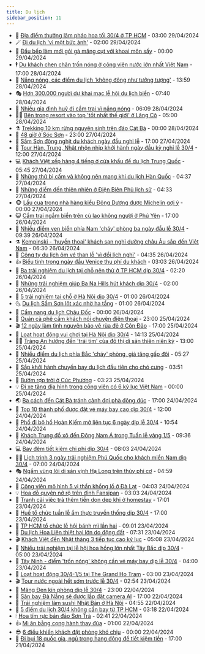 ```yaml
---
title: Du lịch
sidebar_position: 11
---
```


<!-- vnexpress-du-lich:START -->
- 💂 [Địa điểm thưởng lãm pháo hoa tối 30/4 ở TP HCM](https://vnexpress.net/dia-diem-thuong-lam-phao-hoa-toi-30-4-o-tp-hcm-4739746.html) - 03:00 29/04/2024
- 🪄 [Đi du lịch &#39;vì một bức ảnh&#39;](https://vnexpress.net/di-du-lich-vi-mot-buc-anh-4730417.html) - 02:00 29/04/2024
- 🦅 [Đầu bếp làm mới gỏi gà măng cụt với khoai môn sấy](https://vnexpress.net/dau-bep-lam-moi-goi-ga-mang-cut-voi-khoai-mon-say-4738324.html) - 00:00 29/04/2024
- 🕴 [Du khách chen chân trốn nóng ở công viên nước lớn nhất Việt Nam](https://vnexpress.net/du-khach-chen-chan-tron-nong-o-cong-vien-nuoc-lon-nhat-viet-nam-4740013.html) - 17:00 28/04/2024
- 👀 [Nắng nóng, các điểm du lịch &#39;không đông như tưởng tượng&#39;](https://vnexpress.net/nang-nong-cac-diem-du-lich-khong-dong-nhu-tuong-tuong-4740050.html) - 13:59 28/04/2024
- 🎭 [Hơn 300.000 người dự khai mạc lễ hội du lịch biển](https://vnexpress.net/hon-300-000-nguoi-du-khai-mac-le-hoi-du-lich-bien-4739994.html) - 07:40 28/04/2024
- 🦒 [Nhiều gia đình huỷ đi cắm trại vì nắng nóng](https://vnexpress.net/nhieu-gia-dinh-huy-di-cam-trai-vi-nang-nong-4739894.html) - 06:09 28/04/2024
- 👨‍🏫 [Bên trong resort vào top &#39;tốt nhất thế giới&#39; ở Lăng Cô](https://vnexpress.net/ben-trong-resort-vao-top-tot-nhat-the-gioi-o-lang-co-4738938.html) - 05:00 28/04/2024
- ⚗️ [Trekking 10 km rừng nguyên sinh trên đảo Cát Bà](https://vnexpress.net/trekking-10-km-rung-nguyen-sinh-tren-dao-cat-ba-4739674.html) - 00:00 28/04/2024
- 🥸 [48 giờ ở Sóc Sơn](https://vnexpress.net/48-gio-o-soc-son-4738568.html) - 23:00 27/04/2024
- 🤠 [Sầm Sơn đông nghịt du khách ngày đầu nghỉ lễ](https://vnexpress.net/sam-son-dong-nghit-du-khach-ngay-dau-nghi-le-4739807.html) - 17:00 27/04/2024
- 🚀 [Tour Hàn, Trung, Nhật nhộn nhịp khởi hành ngày đầu kỳ nghỉ lễ 30/4](https://vnexpress.net/tour-han-trung-nhat-nhon-nhip-khoi-hanh-ngay-dau-ky-nghi-le-30-4-4739677.html) - 12:00 27/04/2024
- 💻 [Khách Việt xếp hàng 4 tiếng ở cửa khẩu để du lịch Trung Quốc](https://vnexpress.net/khach-viet-xep-hang-4-tieng-o-cua-khau-de-du-lich-trung-quoc-4739650.html) - 05:45 27/04/2024
- 💼 [Những thứ bị cấm và không nên mang khi du lịch Hàn Quốc](https://vnexpress.net/nhung-thu-bi-cam-va-khong-nen-mang-khi-du-lich-han-quoc-4739637.html) - 04:37 27/04/2024
- 🤡 [Những điểm đến thiên nhiên ở Điện Biên Phủ lịch sử](https://vnexpress.net/nhung-diem-den-thien-nhien-o-dien-bien-phu-lich-su-4737258.html) - 04:33 27/04/2024
- 🐵 [Lẩu cua trong nhà hàng kiểu Đông Dương được Michelin gợi ý](https://vnexpress.net/lau-cua-trong-nha-hang-kieu-dong-duong-duoc-michelin-goi-y-4734589.html) - 00:00 27/04/2024
- 😺 [Cắm trại ngắm biển trên cù lao không người ở Phú Yên](https://vnexpress.net/cam-trai-ngam-bien-tren-cu-lao-khong-nguoi-o-phu-yen-4733270.html) - 17:00 26/04/2024
- 🌈 [Nhiều điểm ven biển phía Nam &#39;cháy&#39; phòng ba ngày đầu lễ 30/4](https://vnexpress.net/nhieu-diem-ven-bien-phia-nam-chay-phong-ba-ngay-dau-le-30-4-4739250.html) - 09:39 26/04/2024
- ⚗️ [Kempinski - &#39;huyền thoại&#39; khách sạn nghỉ dưỡng châu Âu sắp đến Việt Nam](https://vnexpress.net/kempinski-huyen-thoai-khach-san-nghi-duong-chau-au-sap-den-viet-nam-4739196.html) - 06:30 26/04/2024
- 👀 [Công ty du lịch ôm vé than lỗ &#39;vì đổi lịch nghỉ&#39;](https://vnexpress.net/cong-ty-du-lich-om-ve-than-lo-vi-doi-lich-nghi-4738783.html) - 04:35 26/04/2024
- 👍 [Biểu tình trong ngày đầu Venice thu phí du khách](https://vnexpress.net/bieu-tinh-trong-ngay-dau-venice-thu-phi-du-khach-4738539.html) - 03:03 26/04/2024
- 💄 [Ba trải nghiệm du lịch tại chỗ nên thử ở TP HCM dịp 30/4](https://vnexpress.net/ba-trai-nghiem-du-lich-tai-cho-nen-thu-o-tp-hcm-dip-30-4-4738988.html) - 02:20 26/04/2024
- 🥷 [Những trải nghiệm giúp Ba Na Hills hút khách dịp 30/4](https://vnexpress.net/nhung-trai-nghiem-giup-ba-na-hills-hut-khach-dip-30-4-4738742.html) - 02:00 26/04/2024
- 📝 [5 trải nghiệm tại chỗ ở Hà Nội dịp 30/4](https://vnexpress.net/5-trai-nghiem-tai-cho-o-ha-noi-dip-30-4-4737708.html) - 01:00 26/04/2024
- 🌜 [Du lịch Sầm Sơn lột xác nhờ hạ tầng](https://vnexpress.net/du-lich-sam-son-lot-xac-nho-ha-tang-4739021.html) - 01:00 26/04/2024
- 📝 [Cẩm nang du lịch Châu Đốc](https://vnexpress.net/cam-nang-du-lich-chau-doc-4733356.html) - 00:00 26/04/2024
- 🧰 [Quán cà phê cấm khách nói chuyện điện thoại](https://vnexpress.net/quan-ca-phe-cam-khach-noi-chuyen-dien-thoai-4738605.html) - 23:00 25/04/2024
- 🎬 [12 ngày làm tình nguyện bảo vệ rùa đẻ ở Côn Đảo](https://vnexpress.net/12-ngay-lam-tinh-nguyen-bao-ve-rua-de-o-con-dao-4738736.html) - 17:00 25/04/2024
- 🧐 [Loạt hoạt động vui chơi tại Hà Nội dịp 30/4](https://vnexpress.net/loat-hoat-dong-vui-choi-tai-ha-noi-dip-30-4-4738788.html) - 14:13 25/04/2024
- 👨‍🏫 [Tràng An hướng đến &#39;trái tim&#39; của đô thị di sản thiên niên kỷ](https://vnexpress.net/trang-an-huong-den-trai-tim-cua-do-thi-di-san-thien-nien-ky-4738122.html) - 13:00 25/04/2024
- 🦣 [Nhiều điểm du lịch phía Bắc &#39;cháy&#39; phòng, giá tăng gấp đôi](https://vnexpress.net/nhieu-diem-du-lich-phia-bac-chay-phong-gia-tang-gap-doi-4737433.html) - 05:27 25/04/2024
- 🌋 [Sắp khởi hành chuyến bay du lịch đầu tiên cho chó cưng](https://vnexpress.net/sap-khoi-hanh-chuyen-bay-du-lich-dau-tien-cho-cho-cung-4738441.html) - 03:51 25/04/2024
- 🦄 [Bướm rợp trời ở Cúc Phương](https://vnexpress.net/buom-rop-troi-o-cuc-phuong-4738318.html) - 03:23 25/04/2024
- 💡 [Đi xe tăng địa hình trong công viên có 6 kỷ lục Việt Nam](https://vnexpress.net/di-xe-tang-dia-hinh-trong-cong-vien-co-6-ky-luc-viet-nam-4737903.html) - 00:00 25/04/2024
- 🌏 [Ba cách đến Cát Bà tránh cảnh đợi phà đông đúc](https://vnexpress.net/ba-cach-den-cat-ba-tranh-canh-doi-pha-dong-duc-4736062.html) - 17:00 24/04/2024
- 💂 [Top 10 thành phố được đặt vé máy bay cao dịp 30/4](https://vnexpress.net/top-10-thanh-pho-duoc-dat-ve-may-bay-cao-dip-30-4-4738227.html) - 12:00 24/04/2024
- 🤩 [Phố đi bộ hồ Hoàn Kiếm mở liên tục 6 ngày dịp lễ 30/4](https://vnexpress.net/pho-di-bo-ho-hoan-kiem-mo-lien-tuc-6-ngay-dip-le-30-4-4738399.html) - 10:54 24/04/2024
- 💪 [Khách Trung đổ xô đến Đông Nam Á trong Tuần lễ vàng 1/5](https://vnexpress.net/khach-trung-do-xo-den-dong-nam-a-trong-tuan-le-vang-1-5-4738285.html) - 09:36 24/04/2024
- 💻 [Bay đêm tiết kiệm chi phí dịp 30/4](https://vnexpress.net/bay-dem-tiet-kiem-chi-phi-dip-30-4-4736309.html) - 08:03 24/04/2024
- 🧑‍💻 [Lịch trình 3 ngày trải nghiệm Phú Quốc cho khách miền Nam dịp 30/4](https://vnexpress.net/lich-trinh-3-ngay-trai-nghiem-phu-quoc-cho-khach-mien-nam-dip-30-4-4738268.html) - 07:00 24/04/2024
- 🎭 [Ngắm vùng lõi di sản vịnh Hạ Long trên thủy phi cơ](https://vnexpress.net/ngam-vung-loi-di-san-vinh-ha-long-tren-thuy-phi-co-4736104.html) - 04:59 24/04/2024
- 🧐 [Công viên mô hình 5 vị thần khổng lồ ở Đà Lạt](https://video.vnexpress.net/cong-vien-mo-hinh-5-vi-than-khong-lo-o-da-lat-4736025.html) - 04:03 24/04/2024
- 💡 [Hoa đỗ quyên nở rộ trên đỉnh Fansipan](https://vnexpress.net/https-vnexpress-net-cam-nang-du-lich-sa-pa-4108517-html-4735918.html) - 03:03 24/04/2024
- 🌊 [Tranh cãi việc trả thêm tiền dọn dẹp khi ở homestay](https://vnexpress.net/tranh-cai-viec-tra-them-tien-don-dep-khi-o-homestay-4737158.html) - 17:01 23/04/2024
- 🎃 [Huế tổ chức tuần lễ ẩm thực truyền thống dịp 30/4](https://vnexpress.net/hue-to-chuc-tuan-le-am-thuc-truyen-thong-dip-30-4-4737833.html) - 17:00 23/04/2024
- 🧠 [TP HCM tổ chức lễ hội bánh mì lần hai](https://vnexpress.net/tp-hcm-to-chuc-le-hoi-banh-mi-lan-hai-4737785.html) - 09:01 23/04/2024
- 💄 [Du lịch Hoa Liên thiệt hại lớn do động đất](https://vnexpress.net/du-lich-hoa-lien-thiet-hai-lon-do-dong-dat-4737612.html) - 07:31 23/04/2024
- 🎬 [Khách Việt đến Nhật tháng 3 tiếp tục cao kỷ lục](https://vnexpress.net/khach-viet-den-nhat-thang-3-tiep-tuc-cao-ky-luc-4737530.html) - 05:08 23/04/2024
- 🐻 [Nhiều trải nghiệm tại lễ hội hoa hồng lớn nhất Tây Bắc dịp 30/4](https://vnexpress.net/nhieu-trai-nghiem-tai-le-hoi-hoa-hong-lon-nhat-tay-bac-dip-30-4-4736487.html) - 05:00 23/04/2024
- 🌝 [Tây Ninh - điểm &#39;trốn nóng&#39; không cần vé máy bay dịp lễ 30/4](https://vnexpress.net/tay-ninh-diem-tron-nong-khong-can-ve-may-bay-dip-le-30-4-4737243.html) - 04:00 23/04/2024
- 🤩 [Loạt hoạt động 30/4-1/5 tại The Grand Ho Tram](https://vnexpress.net/loat-hoat-dong-30-4-1-5-tai-the-grand-ho-tram-4737391.html) - 03:00 23/04/2024
- 🎬 [Tour nước ngoài hết sớm trước lễ 30/4](https://vnexpress.net/tour-nuoc-ngoai-het-som-truoc-le-30-4-4737362.html) - 02:54 23/04/2024
- 🦩 [Măng Đen kín phòng dịp lễ 30/4](https://vnexpress.net/mang-den-kin-phong-dip-le-30-4-4737117.html) - 23:00 22/04/2024
- 🦍 [Sân bay Đà Nẵng sẽ được lắp đặt camera AI](https://vnexpress.net/san-bay-da-nang-se-duoc-lap-dat-camera-ai-4737394.html) - 17:00 22/04/2024
- 👀 [Trải nghiệm làm sushi Nhật Bản ở Hà Nội](https://vnexpress.net/trai-nghiem-lam-sushi-nhat-ban-o-ha-noi-4736934.html) - 04:55 22/04/2024
- 🧰 [5 điểm du lịch 30/4 không cần bay từ TP HCM](https://vnexpress.net/5-diem-du-lich-30-4-khong-can-bay-tu-tp-hcm-4736843.html) - 03:18 22/04/2024
- 🕯 [Hoa tím rực bán đảo Sơn Trà](https://vnexpress.net/hoa-tim-ruc-ban-dao-son-tra-4736938.html) - 02:41 22/04/2024
- 👍 [Mì ăn bằng cọng hành thay đũa](https://vnexpress.net/mi-an-bang-cong-hanh-thay-dua-4734872.html) - 01:00 22/04/2024
- 😎 [6 điều khiến khách đặt phòng khó chịu](https://vnexpress.net/6-dieu-khien-khach-dat-phong-kho-chiu-4735924.html) - 00:00 22/04/2024
- 🐘 [Đi bụi 18 quốc gia, ngủ trong hang động để tiết kiệm tiền](https://vnexpress.net/di-bui-18-quoc-gia-ngu-trong-hang-dong-de-tiet-kiem-tien-4735424.html) - 17:00 21/04/2024<!-- vnexpress-du-lich:END -->
